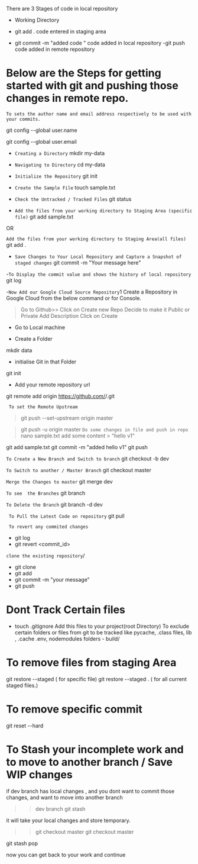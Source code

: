 There are 3 Stages of code in local repository

- Working Directory

- git add .
code entered in staging area
- git commit -m "added code "
code added in local repository
-git push 
code added in remote repository

# Below are the Steps for getting started with git and pushing those changes in remote repo.

`To sets the author name and email address respectively to be used with your commits.`

git config --global user.name <username>

git config --global user.email <email>

- `Creating a Directory`
mkdir my-data

- `Navigating to Directory`
cd   my-data

- `Initialize the Repository`
git init

- `Create the Sample File`
touch sample.txt

- `Check the Untracked / Tracked Files`
git status

- `Add the files from your working directory to Staging Area (specific file)`
git add sample.txt

OR 

`Add the files from your working directory to Staging Area(all files)`
git add .

- `Save Changes to Your Local Repository and Capture a Snapshot of staged changes`
git commit -m "Your message here"

-`To Display the commit value and shows the history of local repository`
git log

-`Now Add our Google Cloud Source Repository`1
Create a Repository in Google Cloud from the below command or for Console.

> Go to Github>> Click on Create new  Repo
> Decide to make it Public or Private
> Add Description
> Click on Create

- Go to Local machine

- Create a Folder

 mkdir data

- initialise Git in that Folder

git init

- Add your remote repository url

git remote add origin https://github.com/<your username>/<your repo name>.git


` To set the Remote Upstream`
> git push --set-upstream origin master

> git push -u origin master
`Do some changes in file and push in repo`
nano sample.txt
add some content > "hello v1"

git add sample.txt
git commit -m "added hello v1"
git push

`To Create a New Branch and Switch to branch`
git checkout -b dev

`To Switch to another / Master Branch`
git checkout master

` Merge the Changes to master `
git merge dev

` To see  the Branches `
git branch

` To Delete the Branch `
git branch -d dev

` To Pull the Latest Code on repository`
git pull

` To revert any commited changes`
- git log
- git revert <commit_id>

`clone the existing repository`/

- git clone  <your remote repo name>
- git add 
- git commit -m "your message"
- git push 


# Dont Track Certain files
- touch .gitignore
Add this files to your project(root Directory)
To exclude certain folders or files from git to be tracked 
like pycache, .class files, lib , .cache .env, nodemodules
folders - build/

# To remove files from staging Area
git restore --staged <filename>   ( for specific file)
git restore --staged .            ( for all current staged files.)

# To remove specific commit 
git reset --hard 

# To Stash your incomplete work and to move to another branch / Save WIP changes
if dev branch has  local changes , and you dont want to commit those changes, and want to move into another branch
>>dev branch
git stash

it will take your local changes and store temporary.

>> git checkout master
>> git checkout master

git stash pop

now you can get back to your work and continue

